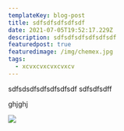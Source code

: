 ```yaml
---
templateKey: blog-post
title: sdfsdfsdfsdfsdf
date: 2021-07-05T19:52:17.229Z
description: sdfsdfsdfsdfsdfsdf
featuredpost: true
featuredimage: /img/chemex.jpg
tags:
  - xcvxcvxcvxcvxcv
---
```

sdfsdsdfsdfsdfsdfsdf sdfsdfsdff





ghjghj

![](/img/blog-index.jpg)
